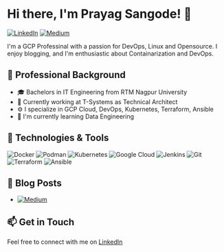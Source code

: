 # Hi there, I'm Prayag Sangode! 👋

[![LinkedIn](https://img.shields.io/badge/-LinkedIn-blue?style=flat&logo=linkedin&logoColor=white)](https://www.linkedin.com/in/prayag-sangode-41737318/)
[![Medium](https://img.shields.io/badge/-Medium-black?style=flat&logo=medium&logoColor=white)](https://medium.com/@prayag-sangode)


I'm a GCP Professinal with a passion for DevOps, Linux and Opensource. I enjoy blogging, and I'm enthusiastic about Containarization and DevOps.

## 💼 Professional Background

- 🎓 Bachelors in IT Engineering from RTM Nagpur University
- 🏢 Currently working at T-Systems as Technical Architect
- ⚙️ I specialize in GCP Cloud, DevOps, Kubernetes, Terraform, Ansible
- 🌱 I'm currently learning Data Engineering

## 🔧 Technologies & Tools

![Docker](https://img.shields.io/badge/-Docker-2496ED?style=flat&logo=docker&logoColor=white)
![Podman](https://img.shields.io/badge/-Podman-56B4E9?style=flat&logo=podman&logoColor=white)
![Kubernetes](https://img.shields.io/badge/-Kubernetes-326CE5?style=flat&logo=kubernetes&logoColor=white)
![Google Cloud](https://img.shields.io/badge/-Google%20Cloud-4285F4?style=flat&logo=google-cloud&logoColor=white)
![Jenkins](https://img.shields.io/badge/-Jenkins-D24939?style=flat&logo=jenkins&logoColor=white)
![Git](https://img.shields.io/badge/-Git-F05032?style=flat&logo=git&logoColor=white)
![Terraform](https://img.shields.io/badge/-Terraform-623CE4?style=flat&logo=terraform&logoColor=white)
![Ansible](https://img.shields.io/badge/-Ansible-EE0000?style=flat&logo=ansible&logoColor=white)
<!-- Add more technologies/tools -->


## 📝 Blog Posts

- [![Medium](https://img.shields.io/badge/-Medium-black?style=flat&logo=medium&logoColor=white)](https://medium.com/@prayag-sangode)

<!-- Add more blog posts -->

## 📫 Get in Touch

Feel free to connect with me on [LinkedIn](https://www.linkedin.com/in/prayag-sangode-41737318/)


